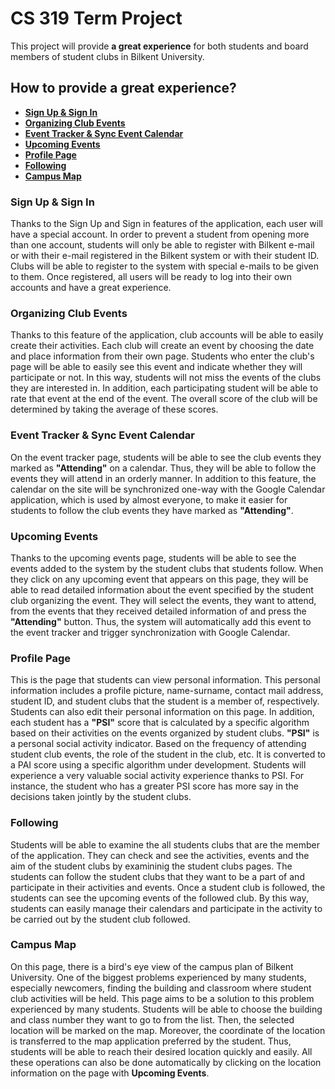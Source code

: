 # CS 319 Term Project

This project will provide **a great experience** for both students and board members of student clubs in Bilkent University.


## How to provide a great experience?

 - [**Sign Up & Sign In**](#sign-up--sign-in)
 - [**Organizing Club Events**](#organizing-club-events)
 - [**Event Tracker & Sync Event Calendar**](#event-tracker--sync-event-calendar)
 - [**Upcoming Events**](#upcoming-events)
 - [**Profile Page**](#profile-page)
 - [**Following**](#following)
 - [**Campus Map**](#campus-map)


### Sign Up & Sign In
Thanks to the Sign Up and Sign in features of the application, each user will have a special account. In order to prevent a student from opening more than one account, students will only be able to register with Bilkent e-mail or with their e-mail registered in the Bilkent system or with their student ID. Clubs will be able to register to the system with special e-mails to be given to them. Once registered, all users will be ready to log into their own accounts and have a great experience.

### Organizing Club Events
Thanks to this feature of the application, club accounts will be able to easily create their activities. Each club will create an event by choosing the date and place information from their own page. Students who enter the club's page will be able to easily see this event and indicate whether they will participate or not. In this way, students will not miss the events of the clubs they are interested in. In addition, each participating student will be able to rate that event at the end of the event. The overall score of the club will be determined by taking the average of these scores.

### Event Tracker & Sync Event Calendar
On the event tracker page, students will be able to see the club events they marked as **"Attending"** on a calendar. Thus, they will be able to follow the events they will attend in an orderly manner. In addition to this feature, the calendar on the site will be synchronized one-way with the Google Calendar application, which is used by almost everyone, to make it easier for students to follow the club events they have marked as **"Attending"**.

### Upcoming Events
Thanks to the upcoming events page, students will be able to see the events added to the system by the student clubs that students follow. When they click on any upcoming event that appears on this page, they will be able to read detailed information about the event specified by the student club organizing the event. They will select the events, they want to attend, from the events that they received detailed information of and press the **"Attending"** button. Thus, the system will automatically add this event to the event tracker and trigger synchronization with Google Calendar.

### Profile Page
This is the page that students can view personal information. This personal information includes a profile picture, name-surname, contact mail address, student ID, and student clubs that the student is a member of, respectively. Students can also edit their personal information on this page. In addition, each student has a **"PSI"** score that is calculated by a specific algorithm based on their activities on the events organized by student clubs. **"PSI"** is a personal social activity indicator. Based on the frequency of attending student club events, the role of the student in the club, etc. It is converted to a PAI score using a specific algorithm under development. Students will experience a very valuable social activity experience thanks to PSI. For instance, the student who has a greater PSI score has more say in the decisions taken jointly by the student clubs.  
### Following
Students will be able to examine the all students clubs that are the member of the application. They can check and see the activities, events and the aim of the student clubs by examininig the student clubs pages. The students can follow the student clubs that they want to be a part of and participate in their activities and events. Once a student club is followed, the students can see the upcoming events of the followed club. By this way, students can easily manage their calendars and participate in the activity to be carried out by the student club followed.

### Campus Map
On this page, there is a bird's eye view of the campus plan of Bilkent University. One of the biggest problems experienced by many students, especially newcomers, finding the building and classroom where student club activities will be held. This page aims to be a solution to this problem experienced by many students. Students will be able to choose the building and class number they want to go to from the list. Then, the selected location will be marked on the map. Moreover, the coordinate of the location is transferred to the map application preferred by the student. Thus, students will be able to reach their desired location quickly and easily. All these operations can also be done automatically by clicking on the location information on the page with **Upcoming Events**.
